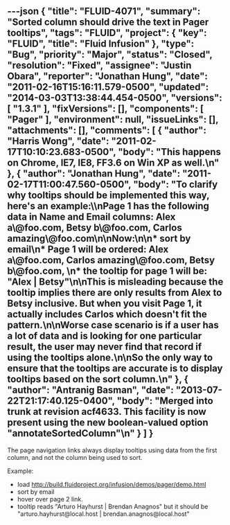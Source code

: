 ---json
{
  "title": "FLUID-4071",
  "summary": "Sorted column should drive the text in Pager tooltips",
  "tags": "FLUID",
  "project": {
    "key": "FLUID",
    "title": "Fluid Infusion"
  },
  "type": "Bug",
  "priority": "Major",
  "status": "Closed",
  "resolution": "Fixed",
  "assignee": "Justin Obara",
  "reporter": "Jonathan Hung",
  "date": "2011-02-16T15:16:11.579-0500",
  "updated": "2014-03-03T13:38:44.454-0500",
  "versions": [
    "1.3.1"
  ],
  "fixVersions": [],
  "components": [
    "Pager"
  ],
  "environment": null,
  "issueLinks": [],
  "attachments": [],
  "comments": [
    {
      "author": "Harris Wong",
      "date": "2011-02-17T10:10:23.683-0500",
      "body": "This happens on Chrome, IE7, IE8, FF3.6 on Win XP as well.\n"
    },
    {
      "author": "Jonathan Hung",
      "date": "2011-02-17T11:00:47.560-0500",
      "body": "To clarify why tooltips should be implemented this way, here's an example:\\\nPage 1 has the following data in Name and Email columns: Alex a\\@foo.com, Betsy b\\@foo.com, Carlos amazing\\@foo.com\n\nNow:\n\n* sort by email\n* Page 1 will be ordered: Alex a\\@foo.com, Carlos amazing\\@foo.com, Betsy b\\@foo.com,&#x20;\n* the tooltip for page 1 will be: \"Alex | Betsy\"\n\nThis is misleading because the tooltip implies there are only results from Alex to Betsy inclusive. But when you visit Page 1, it actually includes Carlos which doesn't fit the pattern.\n\nWorse case scenario is if a user has a lot of data and is looking for one particular result, the user may never find that record if using the tooltips alone.\n\nSo the only way to ensure that the tooltips are accurate is to display tooltips based on the sort column.\n"
    },
    {
      "author": "Antranig Basman",
      "date": "2013-07-22T21:17:40.125-0400",
      "body": "Merged into trunk at revision acf4633. This facility is now present using the new boolean-valued option \"annotateSortedColumn\"\n"
    }
  ]
}
---
The page navigation links always display tooltips using data from the first column, and not the column being used to sort.

Example:

* load <http://build.fluidproject.org/infusion/demos/pager/demo.html>
* sort by email
* hover over page 2 link.
* tooltip reads "Arturo Hayhurst | Brendan Anagnos" but it should be "arturo.hayhurst\@local.host | brendan.anagnos\@local.host"

        